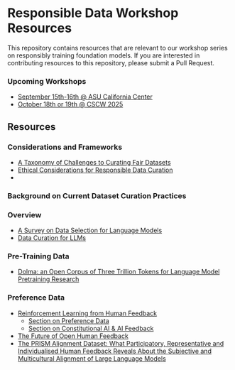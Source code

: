 # Responsible Data Workshop Resources
This repository contains resources that are relevant to our workshop series on responsibly training foundation models.
If you are interested in contributing resources to this repository, please submit a Pull Request. 

### Upcoming Workshops
- [September 15th-16th @ ASU California Center](https://responsible-data-workshop.github.io/la2025/)
- [October 18th or 19th @ CSCW 2025](https://responsible-data-workshop.github.io/cscw2025/)


## Resources
### Considerations and Frameworks
- [A Taxonomy of Challenges to Curating Fair Datasets](https://proceedings.neurips.cc/paper_files/paper/2024/hash/b142e78db191e19b17e60c1425a28b52-Abstract-Datasets_and_Benchmarks_Track.html)
- [Ethical Considerations for Responsible Data Curation](https://proceedings.neurips.cc/paper_files/paper/2023/hash/ad3ebc951f43d1e9ed20187a7b5bc4ee-Abstract-Datasets_and_Benchmarks.html)
- 

### Background on Current Dataset Curation Practices
### Overview
- [A Survey on Data Selection for Language Models](https://arxiv.org/abs/2402.16827)
- [Data Curation for LLMs](https://dcai.csail.mit.edu/2024/data-curation-llms/)

### Pre-Training Data
- [Dolma: an Open Corpus of Three Trillion Tokens for Language Model Pretraining Research](https://arxiv.org/abs/2402.00159)
### Preference Data
- [Reinforcement Learning from Human Feedback](https://rlhfbook.com/)
   - [Section on Preference Data](https://rlhfbook.com/c/06-preference-data.html)
   - [Section on Constitutional AI & AI Feedback](https://rlhfbook.com/c/13-cai.html)
- [The Future of Open Human Feedback](https://arxiv.org/abs/2408.16961)
- [The PRISM Alignment Dataset: What Participatory, Representative and Individualised Human Feedback Reveals About the Subjective and Multicultural Alignment of Large Language Models](https://arxiv.org/abs/2404.16019)
